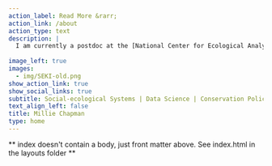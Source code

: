 ```yaml
---
action_label: Read More &rarr;
action_link: /about
action_type: text
description: | 
  I am currently a postdoc at the [National Center for Ecological Analysis and Synthesis (NCEAS)](https://www.nceas.ucsb.edu/) and a core team member at [Climate Change AI (CCAI)](https://www.climatechange.ai/). My research is at the intersection of decision theory, ecology, and data justice, asking how we can develop more effective and equitable strategies to meet global biodiversity targets in an age of AI. I received my PhD from the University of California Berkeley in the department of [Environmental Science, Policy, and Management (ESPM)](https://ourenvironment.berkeley.edu/). 
  
image_left: true
images:
  - img/SEKI-old.png
show_action_link: true
show_social_links: true
subtitle: Social-ecological Systems | Data Science | Conservation Policy 
text_align_left: false
title: Millie Chapman
type: home
---
```


** index doesn't contain a body, just front matter above.
See index.html in the layouts folder **
